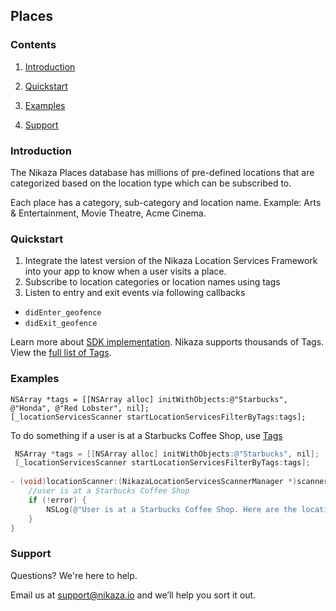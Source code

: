 ## Places

### Contents

1. [Introduction](#introduction)

2. [Quickstart](#quickstart)

3. [Examples](#examples)

4. [Support](#support)

### Introduction

The Nikaza Places database has millions of pre-defined locations that are categorized based on the location type which can be subscribed to.

Each place has a category, sub-category and location name. Example: Arts & Entertainment, Movie Theatre, Acme Cinema.

### Quickstart

1. Integrate the latest version of the Nikaza Location Services Framework into your app to know when a user visits a place.
2. Subscribe to location categories or location names using tags
3. Listen to entry and exit events via following callbacks

 * `didEnter_geofence`
 * `didExit_geofence`

Learn more about [SDK implementation](SDK.md).
Nikaza supports thousands of Tags. View the [full list of Tags](CSV/TagList.csv).

### Examples

```
NSArray *tags = [[NSArray alloc] initWithObjects:@"Starbucks", @"Honda", @"Red Lobster", nil];
[_locationServicesScanner startLocationServicesFilterByTags:tags];
```

To do something if a user is at a Starbucks Coffee Shop, use [Tags](Tags.md)

```objectivec
 NSArray *tags = [[NSArray alloc] initWithObjects:@"Starbucks", nil];
 [_locationServicesScanner startLocationServicesFilterByTags:tags];
 
- (void)locationScanner:(NikazaLocationServicesScannerManager *)scanner didGetLocationMetadata_nikaza:(NSDictionary *)locationInfo Error:(NSError *)error {
    //user is at a Starbucks Coffee Shop
    if (!error) {
        NSLog(@"User is at a Starbucks Coffee Shop. Here are the location details: %@", locationInfo);
    }
}
```

### Support

Questions? We're here to help.

Email us at [support@nikaza.io](mailto:support@nikaza.io) and we’ll help you sort it out.
